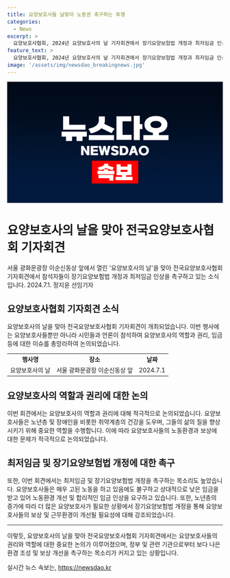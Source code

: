 ```yaml
---
title: 요양보호사들 날맞아 노동권 촉구하는 투쟁
categories:
  - News
excerpt: >
  요양보호사협회, 2024년 요양보호사의 날 기자회견에서 장기요양보험법 개정과 최저임금 인상 촉구
feature_text: >
  요양보호사협회, 2024년 요양보호사의 날 기자회견에서 장기요양보험법 개정과 최저임금 인상 촉구
image: '/assets/img/newsdao_breakingnews.jpg'
---
```


<p><img src="/assets/img/newsdao_breakingnews.jpg" alt="cryptoinkorea 속보" /></p>

<h1>요양보호사의 날을 맞아 전국요양보호사협회 기자회견</h1>

<p data-ke-size="size16">서울 광화문광장 이순신동상 앞에서 열린 '요양보호사의 날'을 맞아 전국요양보호사협회 기자회견에서 참석자들이 장기요양보험법 개정과 최저임금 인상을 촉구하고 있는 소식입니다. 2024.7.1. 정지윤 선임기자</p>

<h2 data-ke-size="size26">요양보호사협회 기자회견 소식</h2>

<p data-ke-size="size16">요양보호사의 날을 맞아 전국요양보호사협회 기자회견이 개최되었습니다. 이번 행사에는 요양보호사들뿐만 아니라 시민들과 언론이 참석하여 요양보호사의 역할과 권리, 임금 등에 대한 이슈를 총망라하여 논의되었습니다.</p>

<table>
  <tr>
    <td style="text-align: center; height: 17px;"><b>행사명</b></td>
    <td style="text-align: center; height: 17px;"><b>장소</b></td>
    <td style="text-align: center; height: 17px;"><b>날짜</b></td>
  </tr>
  <tr>
    <td style="text-align: center; height: 17px;">요양보호사의 날</td>
    <td style="text-align: center; height: 17px;">서울 광화문광장 이순신동상 앞</td>
    <td style="text-align: center; height: 17px;">2024.7.1</td>
  </tr>
</table>

<h2 data-ke-size="size26">요양보호사의 역할과 권리에 대한 논의</h2>

<p data-ke-size="size16">이번 회견에서는 요양보호사의 역할과 권리에 대해 적극적으로 논의되었습니다. 요양보호사들은 노년층 및 장애인을 비롯한 취약계층의 건강을 도우며, 그들의 삶의 질을 향상시키기 위해 중요한 역할을 수행합니다. 이에 따라 요양보호사들의 노동환경과 보상에 대한 문제가 적극적으로 논의되었습니다.</p>

<h2 data-ke-size="size26">최저임금 및 장기요양보험법 개정에 대한 촉구</h2>

<p data-ke-size="size16">또한, 이번 회견에서는 최저임금 및 장기요양보험법 개정을 촉구하는 목소리도 높았습니다. 요양보호사들은 매우 고된 노동을 하고 있음에도 불구하고 상대적으로 낮은 임금을 받고 있어 노동환경 개선 및 합리적인 임금 인상을 요구하고 있습니다. 또한, 노년층의 증가에 따라 더 많은 요양보호사가 필요한 상황에서 장기요양보험법 개정을 통해 요양보호사들의 보상 및 근무환경이 개선될 필요성에 대해 강조되었습니다.</p>

<hr>

<p data-ke-size="size16">이렇듯, 요양보호사의 날을 맞아 전국요양보호사협회 기자회견에서는 요양보호사들의 권리와 역할에 대한 중요한 논의가 이루어졌으며, 정부 및 관련 기관으로부터 보다 나은 환경 조성 및 보상 개선을 촉구하는 목소리가 커지고 있는 상황입니다.</p>
실시간 뉴스 속보는, <a href="https://newsdao.kr" rel="dofollow">https://newsdao.kr</a>


